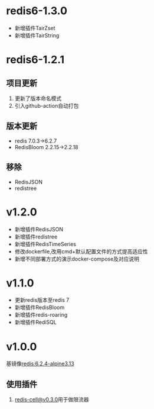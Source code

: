 # redis6-1.3.0

+ 新增插件TairZset
+ 新增插件TairString

# redis6-1.2.1

## 项目更新

1. 更新了版本命名模式
2. 引入github-action自动打包

## 版本更新

+ redis 7.0.3->6.2.7
+ RedisBloom 2.2.15->2.2.18

## 移除

+ RedisJSON
+ redistree

# v1.2.0

+ 新增插件RedisJSON
+ 新增插件redistree
+ 新增插件RedisTimeSeries
+ 修改dockerfile,改用cmd+默认配置文件的方式提高适应性
+ 新增不同部署方式的演示docker-compose及对应说明

# v1.1.0

+ 更新redis版本至redis 7
+ 新增插件RedisBloom
+ 新增插件redis-roaring
+ 新增插件RediSQL

# v1.0.0

基镜像[redis:6.2.4-alpine3.13](https://hub.docker.com/layers/redis/library/redis/6.2.4-alpine3.13/images/sha256-f10659f231d1af867625603ec3f2137c47d48df6cde05e70771cb1b3182d1e9c?context=explore)

## 使用插件

1. [redis-cell@v0.3.0](https://github.com/brandur/redis-cell/tree/v0.3.0)用于做限流器